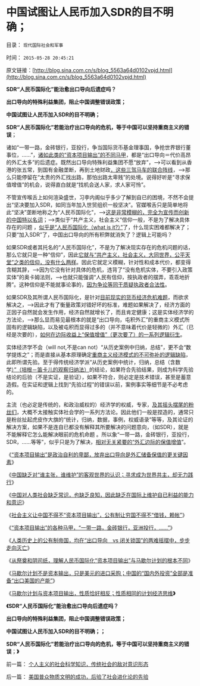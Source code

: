 # 中国试图让人民币加入SDR的目不明确；

目录： `现代国际社会和军事` 

时间： `2015-05-28 20:45:21` 

原文链接：[http://blog.sina.com.cn/s/blog_5563a64d0102vpjd.html](http://blog.sina.com.cn/s/blog_5563a64d0102vpjd.html)

**SDR“人民币国际化”能治愈出口导向后遗症吗？**

**出口导向的特殊利益集团，阻止中国调整错误政策；**

**中国试图让人民币加入SDR的目不明确；**

**SDR“人民币国际化”若能治疗出口导向的危机，等于中国可以坚持重商主义的错误**；

诸如“一带一路，金砖银行，亚投行，争当国际货币基金理事国，争抢世界银行董事位，……”，[诸如此类的“资本项目输出”的不同马甲](../../../2015/5/25/人民币国际化“资本项目输出”与马歇尔计划的根本不同.md)，都是“出口导向＝代价高昂的外汇太多”的后遗症。既然出口导向特殊利益集团不愿“放弃”，——>可以看到从香港的张五常，到国有金融垄断，再到土地财政[，这些三驾马车的联合阵线](../../../2014/6/7/三驾马车拉动的投资工程潜规则，豆腐渣工程的政治学.md)，——>那么只能停留在“太贵的外汇找出路，那怕出路太卑贱”的处境。说得好听是“寻求保值增值”的机会，说得直白就是“找机会送人家，求人家可怜”。

不管宣传喉舌上如何渲染盛世，习李内阁似乎多少了解到自已的困境，不然不会提出“坚决要加入SDR，如同当年加入世贸组织一般坚决”。官媒喉舌只是简单地将此“坚决”垄断地称之为“人民币国际化”，——>[这是非常模糊的，完全为宣传而创新的中国特以名词](../../../2012/6/24/“印钞票”不一定赚钱；“人民币国际化”或用心险恶；.md)；——>类似于“共产主义，社会主义”信仰一般，不是为了解决具体存在的问题
，[似乎是“人民币国际化（what
is it?）”](../../../2012/6/22/所谓“人民币国际化”的买办利益集团.md)了，什么现实困难都解决了；只要“加入SDR”了，中国出口导向的所有积弊就消失了？逻辑上可能吗？

如果SDR或者其托名的“人民币国际化”，不是为了解决现实存在的危机问题的话，那么它就只是一种“信仰”，因此[它就与“共产主义，社会主义，大同世界，公平天堂”之类的信仰，没有什么两样](../../../2013/6/23/共产主义的适用性，利比亚战争潜藏的深远危机.md)。因此它就定义模糊，针对性和成本代价，都变得含糊其辞，——>因为它没有针对具体的危机，违背了“没有危机实体，不要引入政策实体”的奥卡姆法则，——>也就只能强调“人民有信仰，按执政者的摆弄，乖乖地折腾”。这种信仰是不能就事论事的，[因为争论等同于质疑执政者合法性](../../../2015/5/27/执政合法性取决于传统习惯法的当时普众常识；.md)。

如果SDR及其所谓人民币国际化，是针对[目前现实的货币经济危机难题](../../../2015/5/27/马歇尔计划与资本项目输出，性质恰好相反；.md)，而欲求解决之，——>因此才有了衡量政策对错好坏的标准，难题如果解决了，经济方面的正因子自然就会发生作用，经济自然就增长了，而且肯定健康；这是实体经济学的方法论，——>那么显而易见最根本的就是“出口导向，屯积外汇”的重商主义模式所固有的逻辑缺陷，以及被屯积而显得过多的（并不意味着代价是轻微的）外汇（已经是次要的），[如何在边际收益上“保值增值”（更次要了）的一系列逻辑衍生](../../../2015/5/17/任何手段寻求“外汇储备保值”都是多余的，效果是徒劳的.md)。

实体经济学不会（will not,不是can
not）“从历史案例中归纳，总结”，更不会“数学提炼之”；而是直接从基本原理确定[重商主义经济模式的不可弥补的逻辑缺陷](../../../2015/5/26/马歇尔计划不是资本输出，只是美元的进口采购；.md)，此即所谓先验。至于得传统经济学派“从历史案例中统计，归纳，总结（含数学[）”（培根－笛卡儿的观察归纳法）](../../../2013/7/2/没有科学的信仰，有信仰的科学，及实证科学的知识模型.md)的结论，如果符合先验结果，则成为科学先验结论的后验（不是实证，是验证），如果不符合，则必定是技术错误，甚至是蓄意造假。在实证和逻辑上找到“先验过程”的错误以前，案例事实等细节是不必考虑的。

主流（也必定是传统的，和政治威权的）经济学的权威，专家，[及其摇头摆尾的粉丝们](../../../2012/5/13/世界上根本不存在真正被忽悠的粉丝.md)，大概不太接触实体社会学的一系列方法论。因此他们一般是捏造的，通常只是粉丝扯起虎皮作大旗的“统计，归纳，数据，事例，权威语录”等等，及其论证的解决方案，如果不是连自已都没有解释其所要解决的问题意向，（如SDR），就是不能解释它怎么能解决眼前的危机命题
。所以象“一带一路，金砖银行，亚投行，SDR，……等等”，似乎只是为了解决，[相对无关紧要的“外汇边际的保值增值](../../../2012/4/23/日本模式下的通货膨胀和“人民币汇率均衡了”.md)”。

《[“资本项目输出”是政治自利的卑鄙，放弃出口导向是外汇储备保值的更关键因素](../../../2015/5/17/任何手段寻求“外汇储备保值”都是多余的，效果是徒劳的.md)》

《[中国缺乏对“谁主张，谁维护”的客观世界的认识；寻求成为世界共主，却无力践行](../../../2015/5/20/中国对人类社会缺乏了解，“资本项目输出”注定血本无归.md)》

《[中国对人类社会缺乏常识，也缺乏良知，因此缺乏在国际上维护自已利益的能力和意识](../../../2015/5/21/世界穷鬼国家的低信用，不是道德不好，是公有制传统效益总是太差；.md)》

《[社会主义让中国不得不“资本项目输出”，公有制让穷国不得不“借钱，赖帐”](../../../2015/5/23/通往奴役之路的国际互动，资本项目输出vs借债赖帐.md)》

《[“资本项目输出”的各种马甲，“一带一路，金砖银行，亚洲投行，……”](../../../2015/5/23/“资本项目输出”的各种马甲，“一带一路，金砖银行，亚洲投行，……”；.md)》

《[人类历史上的公有制帝国，均在“出口导向　vs
闭关锁国”的两难摇摆中，步步走向灭亡](../../../2015/5/24/从横财救国到“资本项目输出”，其中的癌灶，症状，打摆子.md)》

《[从祭奠和阴司纸，理解人民币国际化“资本项目输出”与马歇尔计划的根本不同](../../../2015/5/25/人民币国际化“资本项目输出”与马歇尔计划的根本不同.md)》

《[马歇尔计划不是资本输出，只是美元的进口采购；中国的“国内外投资”全部是准备“出口美国的产能”](../../../2015/5/26/马歇尔计划不是资本输出，只是美元的进口采购；.md)》

《[马歇尔计划与资本项目输出，性质恰好相反；性质相同的计划经济思维](../../../2015/5/27/马歇尔计划与资本项目输出，性质恰好相反；.md)**》**

**《SDR“人民币国际化”能治愈出口导向后遗症吗？**

**出口导向的特殊利益集团，阻止中国调整错误政策；**

**中国试图让人民币加入SDR的目不明确；；**

**SDR“人民币国际化”若能治疗出口导向的危机，等于中国可以坚持重商主义的错误**；**》**



前一篇： [个人主义的社会科学知识，传统社会的敌对意识形态](../../../2015/5/29/个人主义的社会科学知识，传统社会的敌对意识形态.md)

后一篇： [美国普众物质文明的成功，后验了社会进化论的先验](../../../2015/5/28/美国普众物质文明的成功，后验了社会进化论的先验.md)

